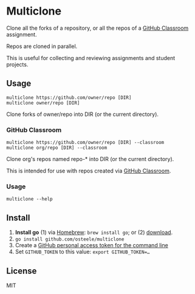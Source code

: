 # Multiclone

Clone all the forks of a repository, or all the repos of a [GitHub Classroom](https://classroom.github.com) assignment.

Repos are cloned in parallel.

This is useful for collecting and reviewing
assignments and student projects.

## Usage

    multiclone https://github.com/owner/repo [DIR]
    multiclone owner/repo [DIR]

Clone forks of owner/repo into DIR (or the current directory).

### GitHub Classroom

    multiclone https://github.com/owner/repo [DIR] --classroom
    multiclone org/repo [DIR] --classroom

Clone org's repos named repo-* into DIR (or the current directory).

This is intended for use with repos created via [GitHub Classroom](https://classroom.github.com).

### Usage

    multiclone --help

## Install

1. **Install go** (1) via [Homebrew](https://brew.sh): `brew install go`; or (2) [download](https://golang.org/doc/install#tarball).
2. `go install github.com/osteele/multiclone`
3. Create a [GitHub personal access token for the command line](https://help.github.com/articles/creating-a-personal-access-token-for-the-command-line/)
4. Set `GITHUB_TOKEN` to this value: `export GITHUB_TOKEN=…`

## License

MIT
